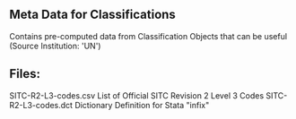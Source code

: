 Meta Data for Classifications
-----------------------------

Contains pre-computed data from Classification Objects that can be useful (Source Institution: 'UN')

Files:
------
SITC-R2-L3-codes.csv 	List of Official SITC Revision 2 Level 3 Codes
SITC-R2-L3-codes.dct 	Dictionary Definition for Stata "infix"